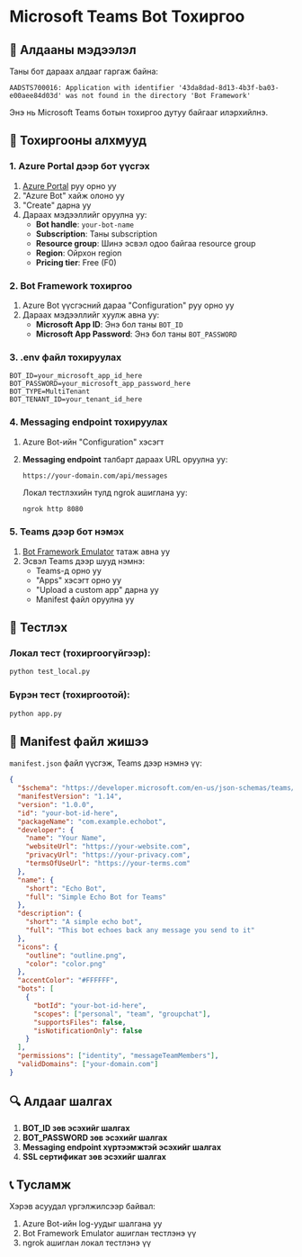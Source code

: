 # Microsoft Teams Bot Тохиргоо

## 🚨 Алдааны мэдээлэл

Таны бот дараах алдааг гаргаж байна:

```
AADSTS700016: Application with identifier '43da8dad-8d13-4b3f-ba03-e00aee84d03d' was not found in the directory 'Bot Framework'
```

Энэ нь Microsoft Teams ботын тохиргоо дутуу байгааг илэрхийлнэ.

## 🔧 Тохиргооны алхмууд

### 1. Azure Portal дээр бот үүсгэх

1. [Azure Portal](https://portal.azure.com) руу орно уу
2. "Azure Bot" хайж олоно уу
3. "Create" дарна уу
4. Дараах мэдээллийг оруулна уу:
   - **Bot handle**: `your-bot-name`
   - **Subscription**: Таны subscription
   - **Resource group**: Шинэ эсвэл одоо байгаа resource group
   - **Region**: Ойрхон region
   - **Pricing tier**: Free (F0)

### 2. Bot Framework тохиргоо

1. Azure Bot үүсгэсний дараа "Configuration" руу орно уу
2. Дараах мэдээллийг хуулж авна уу:
   - **Microsoft App ID**: Энэ бол таны `BOT_ID`
   - **Microsoft App Password**: Энэ бол таны `BOT_PASSWORD`

### 3. .env файл тохируулах

```env
BOT_ID=your_microsoft_app_id_here
BOT_PASSWORD=your_microsoft_app_password_here
BOT_TYPE=MultiTenant
BOT_TENANT_ID=your_tenant_id_here
```

### 4. Messaging endpoint тохируулах

1. Azure Bot-ийн "Configuration" хэсэгт
2. **Messaging endpoint** талбарт дараах URL оруулна уу:

   ```
   https://your-domain.com/api/messages
   ```

   Локал тестлэхийн тулд ngrok ашиглана уу:

   ```bash
   ngrok http 8080
   ```

### 5. Teams дээр бот нэмэх

1. [Bot Framework Emulator](https://github.com/Microsoft/BotFramework-Emulator) татаж авна уу
2. Эсвэл Teams дээр шууд нэмнэ:
   - Teams-д орно уу
   - "Apps" хэсэгт орно уу
   - "Upload a custom app" дарна уу
   - Manifest файл оруулна уу

## 🧪 Тестлэх

### Локал тест (тохиргоогүйгээр):

```bash
python test_local.py
```

### Бүрэн тест (тохиргоотой):

```bash
python app.py
```

## 📝 Manifest файл жишээ

`manifest.json` файл үүсгэж, Teams дээр нэмнэ үү:

```json
{
  "$schema": "https://developer.microsoft.com/en-us/json-schemas/teams/v1.14/MicrosoftTeams.schema.json",
  "manifestVersion": "1.14",
  "version": "1.0.0",
  "id": "your-bot-id-here",
  "packageName": "com.example.echobot",
  "developer": {
    "name": "Your Name",
    "websiteUrl": "https://your-website.com",
    "privacyUrl": "https://your-privacy.com",
    "termsOfUseUrl": "https://your-terms.com"
  },
  "name": {
    "short": "Echo Bot",
    "full": "Simple Echo Bot for Teams"
  },
  "description": {
    "short": "A simple echo bot",
    "full": "This bot echoes back any message you send to it"
  },
  "icons": {
    "outline": "outline.png",
    "color": "color.png"
  },
  "accentColor": "#FFFFFF",
  "bots": [
    {
      "botId": "your-bot-id-here",
      "scopes": ["personal", "team", "groupchat"],
      "supportsFiles": false,
      "isNotificationOnly": false
    }
  ],
  "permissions": ["identity", "messageTeamMembers"],
  "validDomains": ["your-domain.com"]
}
```

## 🔍 Алдааг шалгах

1. **BOT_ID зөв эсэхийг шалгах**
2. **BOT_PASSWORD зөв эсэхийг шалгах**
3. **Messaging endpoint хүртээмжтэй эсэхийг шалгах**
4. **SSL сертификат зөв эсэхийг шалгах**

## 📞 Тусламж

Хэрэв асуудал үргэлжилсээр байвал:

1. Azure Bot-ийн log-уудыг шалгана уу
2. Bot Framework Emulator ашиглан тестлэнэ үү
3. ngrok ашиглан локал тестлэнэ үү

